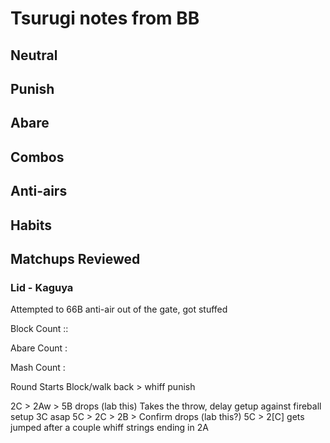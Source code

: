 # Tsurugi notes from BB

## Neutral

## Punish

## Abare

## Combos

## Anti-airs

## Habits

## Matchups Reviewed

### Lid - Kaguya

Attempted to 66B anti-air out of the gate, got stuffed

Block Count
::

Abare Count
:

Mash Count
:

Round Starts
Block/walk back > whiff punish

2C > 2Aw > 5B drops (lab this)
Takes the throw, delay getup against fireball setup
3C asap
5C > 2C > 2B > Confirm drops (lab this?)
5C > 2[C] gets jumped after a couple whiff strings ending in 2A

